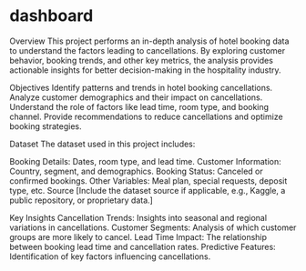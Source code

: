 # dashboard
Overview
This project performs an in-depth analysis of hotel booking data to understand the factors leading to cancellations. By exploring customer behavior, booking trends, and other key metrics, the analysis provides actionable insights for better decision-making in the hospitality industry.

Objectives
Identify patterns and trends in hotel booking cancellations.
Analyze customer demographics and their impact on cancellations.
Understand the role of factors like lead time, room type, and booking channel.
Provide recommendations to reduce cancellations and optimize booking strategies.

Dataset
The dataset used in this project includes:

Booking Details: Dates, room type, and lead time.
Customer Information: Country, segment, and demographics.
Booking Status: Canceled or confirmed bookings.
Other Variables: Meal plan, special requests, deposit type, etc.
Source
[Include the dataset source if applicable, e.g., Kaggle, a public repository, or proprietary data.]

Key Insights
Cancellation Trends: Insights into seasonal and regional variations in cancellations.
Customer Segments: Analysis of which customer groups are more likely to cancel.
Lead Time Impact: The relationship between booking lead time and cancellation rates.
Predictive Features: Identification of key factors influencing cancellations.
